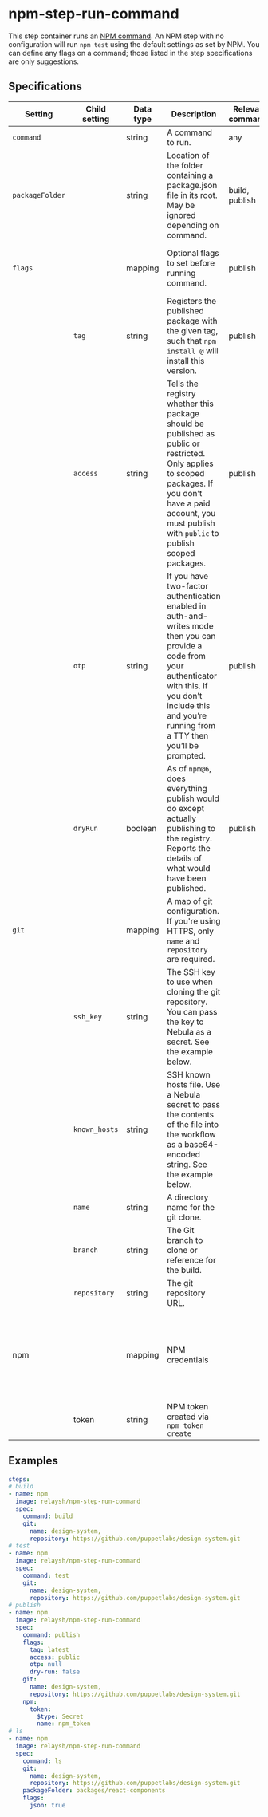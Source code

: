 # npm-step-run-command

This step container runs an [NPM command](https://docs.npmjs.com/cli-documentation/). An NPM step with no configuration will run `npm test` using the default settings as set by NPM. You can define any flags on a command; those listed in the step specifications are only suggestions.

## Specifications

| Setting | Child setting | Data type | Description | Relevant commands | Default | Required |
|---------|---------------|-----------|-------------|-------------------|---------|----------|
| `command` || string | A command to run. | any | `test` | False |
| `packageFolder` || string | Location of the folder containing a package.json file in its root. May be ignored depending on command. | build, publish| ``./`` | False |
| `flags` || mapping | Optional flags to set before running command. | publish | The following defaults are set by NPM | False |
|| `tag` | string | Registers the published package with the given tag, such that `npm install @` will install this version. | publish | `latest` | False |
|| `access` | string | Tells the registry whether this package should be published as public or restricted. Only applies to scoped packages. If you don’t have a paid account, you must publish with `public` to publish scoped packages. | publish | `restricted` | False |
|| `otp` | string | If you have two-factor authentication enabled in auth-and-writes mode then you can provide a code from your authenticator with this. If you don’t include this and you’re running from a TTY then you’ll be prompted. | publish | `null` | False |
|| `dryRun` | boolean | As of `npm@6`, does everything publish would do except actually publishing to the registry. Reports the details of what would have been published. | publish | `false` | False |
| `git` || mapping | A map of git configuration. If you're using HTTPS, only `name` and `repository` are required. || None | True |
|| `ssh_key` | string | The SSH key to use when cloning the git repository. You can pass the key to Nebula as a secret. See the example below. || None | False |
|| `known_hosts` | string | SSH known hosts file. Use a Nebula secret to pass the contents of the file into the workflow as a base64-encoded string. See the example below. || None | False |
|| `name` | string | A directory name for the git clone. || None | False |
|| `branch` | string | The Git branch to clone or reference for the build. || `master` | False |
|| `repository` | string | The git repository URL. || None | False |
| npm || mapping | NPM credentials || None | Certain commands like `publish` require NPM login. NPM login requires a token. |
|| token | string | NPM token created via `npm token create` || None | False |

## Examples

```yaml
steps:
# build
- name: npm
  image: relaysh/npm-step-run-command
  spec:
    command: build
    git:
      name: design-system,
      repository: https://github.com/puppetlabs/design-system.git
# test
- name: npm
  image: relaysh/npm-step-run-command
  spec:
    command: test
    git:
      name: design-system,
      repository: https://github.com/puppetlabs/design-system.git
# publish
- name: npm
  image: relaysh/npm-step-run-command
  spec:
    command: publish
    flags:
      tag: latest
      access: public
      otp: null
      dry-run: false
    git:
      name: design-system,
      repository: https://github.com/puppetlabs/design-system.git
    npm:
      token:
        $type: Secret
        name: npm_token
# ls
- name: npm
  image: relaysh/npm-step-run-command
  spec:
    command: ls
    git:
      name: design-system,
      repository: https://github.com/puppetlabs/design-system.git
    packageFolder: packages/react-components
    flags:
      json: true
```
